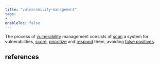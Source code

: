 ```yaml
---
title: "vulnerability-management"
tags:
- 
enableToc: false
---
```


The process of [vulnerability](notes/vulnerability.md) management consists of [scan](notes/vulnerability-scan.md) a system for vulnerabilities, [score](notes/cvss.md), [prioritize](notes/vulnerability-prioritization.md) and [respond](notes/vulnerability-response.md) them, avoiding [false positives](notes/vulnerabilities-false-positives.md).

## references

